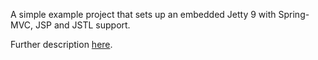 A simple example project that sets up an embedded Jetty 9 with Spring-MVC, JSP and JSTL support.

Further description [here](http://steveliles.github.com/).